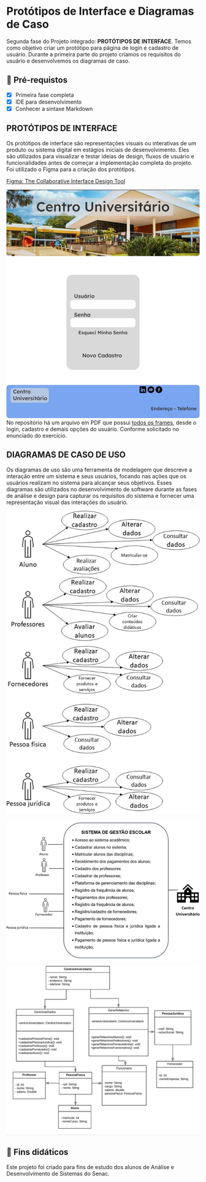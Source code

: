 <h1>
Protótipos de Interface e Diagramas de Caso</h1>

<p>Segunda fase do Projeto integrado: <strong>PROTÓTIPOS DE INTERFACE</strong>. Temos como objetivo criar um protótipo para página de login e cadastro de usuário.
Durante a primeira parte do projeto criamos os requisitos do usuário e desenvolvemos os diagramas de caso.</p>

<h2>
🛑 Pré-requistos
</h2>

- [x] Primeira fase completa
- [x] IDE para desenvolvimento
- [x] Conhecer a sintaxe Markdown

<h2> PROTÓTIPOS DE INTERFACE </h2>

<p>Os protótipos de interface são representações visuais ou interativas de um produto ou sistema digital em estágios iniciais de desenvolvimento. Eles são utilizados para visualizar e testar ideias de design, fluxos de usuário e funcionalidades antes de começar a implementação completa do projeto. Foi utilizado o Figma para a criação dos protótipos.</p>

<a href="https://www.figma.com">Figma: The Collaborative Interface Design Tool</a>


<img src="https://github.com/MatheusMutti/ProjetoIntegrador/blob/main/Login.jpg" alt="Página de Login">

<br>
No repositório há um arquivo em PDF que possui <a href="https://github.com/MatheusMutti/ProjetoIntegrador/blob/main/Frames.pdf" target="_blank">todos os frames</a>, desde o login, cadastro e demais opções do usuário. Conforme solicitado no enunciado do exercício.

<h2>DIAGRAMAS DE CASO DE USO</h2>

<p>Os diagramas de uso são uma ferramenta de modelagem que descreve a interação entre um sistema e seus usuários, focando nas ações que os usuários realizam no sistema para alcançar seus objetivos. Esses diagramas são utilizados no desenvolvimento de software durante as fases de análise e design para capturar os requisitos do sistema e fornecer uma representação visual das interações do usuário.</p>


<p align="center">
  <img src="https://github.com/MatheusMutti/ProjetoIntegrador/blob/main/Img1.jpg" alt="Imagem 1" title="Imagem 1">
</p>

<p align="center">
  <img src="https://github.com/MatheusMutti/ProjetoIntegrador/blob/main/Img2.jpg" alt="Imagem 2" title="Imagem 2">
</p>

<p align="center">
  <img src="https://github.com/MatheusMutti/ProjetoIntegrador/blob/main/Img3.jpg" alt="Imagem 3" title="Imagem 3">
</p>


<h2> 🤝 Fins didáticos </h2>
<p>Este projeto foi criado para fins de estudo dos alunos de Análise e Desenvolvimento de Sistemas do Senac.</p>
